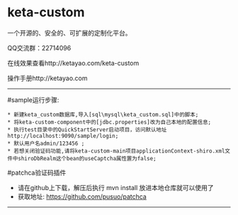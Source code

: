 keta-custom
===========

一个开源的、安全的、可扩展的定制化平台。

QQ交流群：22714096

在线效果查看http://ketayao.com/keta-custom

操作手册http://ketayao.com


----------------------------------------------------------------------
#sample运行步骤:     

    * 新建keta_custom数据库,导入[sql\mysql\keta_custom.sql]中的脚本;    
    * 将keta-custom-component中的[jdbc.properties]改为自己本地的配置信息;     
	* 执行test目录中的QuickStartServer启动项目，访问默认地址http://localhost:9090/sample/login;
	* 默认用户名admin/123456 ;   
	* 若想关闭验证码功能,请将keta-custom-main项目applicationContext-shiro.xml文件中shiroDbRealm这个bean的useCaptcha属性置为false;
	
#patchca验证码插件
 
  * 请在github上下载，解压后执行 mvn install 放进本地仓库就可以使用了        
  * 获取地址: https://github.com/pusuo/patchca
  
----------------------------------------------------------------------
